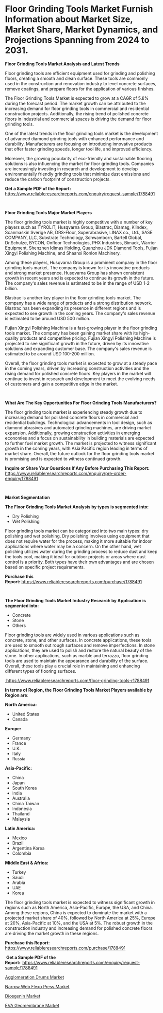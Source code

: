 <p><h1>Floor Grinding Tools Market Furnish Information about Market Size, Market Share, Market Dynamics, and Projections Spanning from 2024 to 2031.</h1></p><p><strong>Floor Grinding Tools Market Analysis and Latest Trends</strong></p>
<p><p>Floor grinding tools are efficient equipment used for grinding and polishing floors, creating a smooth and clean surface. These tools are commonly used in the construction and renovation industry to level concrete surfaces, remove coatings, and prepare floors for the application of various finishes.</p><p>The Floor Grinding Tools Market is expected to grow at a CAGR of 5.8% during the forecast period. The market growth can be attributed to the increasing demand for floor grinding tools in commercial and residential construction projects. Additionally, the rising trend of polished concrete floors in industrial and commercial spaces is driving the demand for floor grinding tools.</p><p>One of the latest trends in the floor grinding tools market is the development of advanced diamond grinding tools with enhanced performance and durability. Manufacturers are focusing on introducing innovative products that offer faster grinding speeds, longer tool life, and improved efficiency.</p><p>Moreover, the growing popularity of eco-friendly and sustainable flooring solutions is also influencing the market for floor grinding tools. Companies are increasingly investing in research and development to develop environmentally friendly grinding tools that minimize dust emissions and reduce the carbon footprint of construction projects.</p></p>
<p><strong>Get a Sample PDF of the Report:&nbsp;</strong> <a href="https://www.reliableresearchreports.com/enquiry/request-sample/1788491">https://www.reliableresearchreports.com/enquiry/request-sample/1788491</a></p>
<p>&nbsp;</p>
<p><strong>Floor Grinding Tools Major Market Players</strong></p>
<p><p>The floor grinding tools market is highly competitive with a number of key players such as TYROLIT, Husqvarna Group, Blastrac, Diamag, Klindex, Scanmaskin Sverige AB, DRS-Floor, Superabrasive, LINAX co., Ltd., SASE COMPANY, LLC, Substrate Technology, Schwamborn, Bartell Global, Dr.Schulze, BYCON, Onfloor Technologies, PHX Industries, Bimack, Warrior Equipment, Shenzhen Idimas Holding, Quanzhou JDK Diamond Tools, Fujian Xingyi Polishing Machine, and Shaanxi Ronlon Machinery.</p><p>Among these players, Husqvarna Group is a prominent company in the floor grinding tools market. The company is known for its innovative products and strong market presence. Husqvarna Group has shown consistent growth in recent years and is expected to continue its growth in the future. The company's sales revenue is estimated to be in the range of USD 1-2 billion.</p><p>Blastrac is another key player in the floor grinding tools market. The company has a wide range of products and a strong distribution network. Blastrac has been expanding its presence in different regions and is expected to see growth in the coming years. The company's sales revenue is estimated to be around USD 500 million.</p><p>Fujian Xingyi Polishing Machine is a fast-growing player in the floor grinding tools market. The company has been gaining market share with its high-quality products and competitive pricing. Fujian Xingyi Polishing Machine is projected to see significant growth in the future, driven by its innovative solutions and expanding customer base. The company's sales revenue is estimated to be around USD 100-200 million.</p><p>Overall, the floor grinding tools market is expected to grow at a steady pace in the coming years, driven by increasing construction activities and the rising demand for polished concrete floors. Key players in the market will continue to invest in research and development to meet the evolving needs of customers and gain a competitive edge in the market.</p></p>
<p>&nbsp;</p>
<p><strong>What Are The Key Opportunities For Floor Grinding Tools Manufacturers?</strong></p>
<p><p>The floor grinding tools market is experiencing steady growth due to increasing demand for polished concrete floors in commercial and residential buildings. Technological advancements in tool design, such as diamond abrasives and automated grinding machines, are driving market expansion. Additionally, growing construction activities in emerging economies and a focus on sustainability in building materials are expected to further fuel market growth. The market is projected to witness significant growth in the coming years, with Asia Pacific region leading in terms of market share. Overall, the future outlook for the floor grinding tools market is promising and is expected to witness continued growth.</p></p>
<p><strong>Inquire or Share Your Questions If Any Before Purchasing This Report:</strong> <a href="https://www.reliableresearchreports.com/enquiry/pre-order-enquiry/1788491">https://www.reliableresearchreports.com/enquiry/pre-order-enquiry/1788491</a></p>
<p>&nbsp;</p>
<p><strong>Market Segmentation</strong></p>
<p><strong>The Floor Grinding Tools Market Analysis by types is segmented into:</strong></p>
<p><ul><li>Dry Polishing</li><li>Wet Polishing</li></ul></p>
<p><p>Floor grinding tools market can be categorized into two main types: dry polishing and wet polishing. Dry polishing involves using equipment that does not require water for the process, making it more suitable for indoor applications where water may be a concern. On the other hand, wet polishing utilizes water during the grinding process to reduce dust and keep the tools cool, making it ideal for outdoor projects or areas where dust control is a priority. Both types have their own advantages and are chosen based on specific project requirements.</p></p>
<p><strong>Purchase this Report:&nbsp;</strong><a href="https://www.reliableresearchreports.com/purchase/1788491">https://www.reliableresearchreports.com/purchase/1788491</a></p>
<p>&nbsp;</p>
<p><strong>The Floor Grinding Tools Market Industry Research by Application is segmented into:</strong></p>
<p><ul><li>Concrete</li><li>Stone</li><li>Others</li></ul></p>
<p><p>Floor grinding tools are widely used in various applications such as concrete, stone, and other surfaces. In concrete applications, these tools are used to smooth out rough surfaces and remove imperfections. In stone applications, they are used to polish and restore the natural beauty of the stone. In other applications, such as marble and terrazzo, floor grinding tools are used to maintain the appearance and durability of the surface. Overall, these tools play a crucial role in maintaining and enhancing different types of flooring surfaces.</p></p>
<p><a href="https://www.reliableresearchreports.com/floor-grinding-tools-r1788491">&nbsp;https://www.reliableresearchreports.com/floor-grinding-tools-r1788491</a></p>
<p><strong>In terms of Region, the Floor Grinding Tools Market Players available by Region are:</strong></p>
<p>
    <p> <strong> North America: </strong>
        <ul>
            <li>United States</li>
            <li>Canada</li>
        </ul>
        </p> 
    <p> <strong> Europe: </strong>
        <ul>
            <li>Germany</li>
            <li>France</li>
            <li>U.K.</li>
            <li>Italy</li>
            <li>Russia</li>
        </ul>
        </p> 
    <p> <strong> Asia-Pacific: </strong>
        <ul>
            <li>China</li>
            <li>Japan</li>
            <li>South Korea</li>
            <li>India</li>
            <li>Australia</li>
            <li>China Taiwan</li>
            <li>Indonesia</li>
            <li>Thailand</li>
            <li>Malaysia</li>
        </ul>
        </p> 
    <p> <strong> Latin America: </strong>
        <ul>
            <li>Mexico</li>
            <li>Brazil</li>
            <li>Argentina Korea</li>
            <li>Colombia</li>
        </ul>
        </p> 
    <p> <strong> Middle East & Africa: </strong>
        <ul>
            <li>Turkey</li>
            <li>Saudi</li>
            <li>Arabia</li>
            <li>UAE</li>
            <li>Korea</li>
        </ul>
    </p>
    </p>
<p><p>The floor grinding tools market is expected to witness significant growth in regions such as North America, Asia-Pacific, Europe, the USA, and China. Among these regions, China is expected to dominate the market with a projected market share of 40%, followed by North America at 25%, Europe at 20%, Asia-Pacific at 10%, and the USA at 5%. The robust growth in the construction industry and increasing demand for polished concrete floors are driving the market growth in these regions.</p></p>
<p><strong>Purchase this Report: </strong><a href="https://www.reliableresearchreports.com/purchase/1788491">https://www.reliableresearchreports.com/purchase/1788491</a></p>
<p>&nbsp;<strong>Get a Sample PDF of the Report:&nbsp;&nbsp;</strong><a href="https://www.reliableresearchreports.com/enquiry/request-sample/1788491">https://www.reliableresearchreports.com/enquiry/request-sample/1788491</a></p>
<p><strong></strong></p>
<p><p><a href="https://github.com/gamblestampleyjenny50m5sl6/Market-Research-Report-List-2/blob/main/agglomeration-drums-market.md">Agglomeration Drums Market</a></p><p><a href="https://github.com/nicholepatriciadoylenwnrjr0/Market-Research-Report-List-2/blob/main/narrow-web-flexo-press-market.md">Narrow Web Flexo Press Market</a></p><p><a href="https://www.linkedin.com/pulse/diosgenin-market-size-growth-forecast-from-2024-2031-dataveil-b2lne?trackingId=BXguvK1IoffwwD4YuKoiRQ%3D%3D">Diosgenin Market</a></p><p><a href="https://www.linkedin.com/pulse/eva-geomembrane-market-research-report-unlocks-analysis-eyude?trackingId=gftTGR5zRDE92c%2FuOo2qeg%3D%3D">EVA Geomembrane Market</a></p></p>